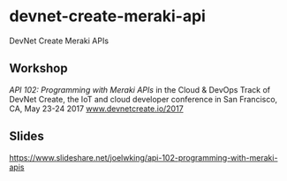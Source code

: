 # devnet-create-meraki-api
DevNet Create Meraki APIs

## Workshop
*API 102: Programming with Meraki APIs*  in the Cloud & DevOps Track of DevNet Create, the IoT and cloud developer conference in San Francisco, CA, May 23-24 2017 www.devnetcreate.io/2017

## Slides
https://www.slideshare.net/joelwking/api-102-programming-with-meraki-apis
